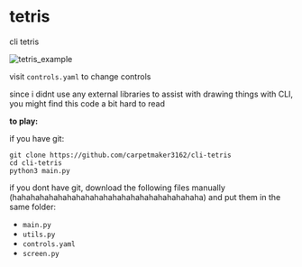 # tetris
cli tetris  

![tetris_example](https://user-images.githubusercontent.com/82886347/221628983-52d7eb3c-96e7-4432-ab89-d34311a395ba.png)

visit `controls.yaml` to change controls  

since i didnt use any external libraries to assist with drawing things with CLI, you might find this code a bit hard to read  

**to play:**  

if you have git:  
```
git clone https://github.com/carpetmaker3162/cli-tetris
cd cli-tetris
python3 main.py
```

if you dont have git, download the following files manually (hahahahahahahahahahahahahahahahahahahahaha) and put them in the same folder:  
- `main.py`  
- `utils.py`  
- `controls.yaml`  
- `screen.py`
